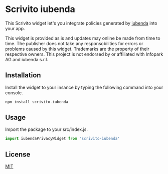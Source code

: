 # Scrivito iubenda

This Scrivito widget let's you integrate policies generated by [iubenda](https://www.iubenda.com) into your app.

This widget is provided as is and updates may online be made from time to time.
The publisher does not take any responsobilities for errors or problems caused by this widget.
Trademarks are the property of their respective owners. This project is not endorsed by or affiliated with Infopark AG and iubenda s.r.l.

## Installation

Install the widget to your insance by typing the following command into your console.

```bash
npm install scrivito-iubenda
```

## Usage

Import the package to your src/index.js.


```javascript
import iubendaPrivacyWidget from 'scrivito-iubenda'
```

## License
[MIT](https://choosealicense.com/licenses/mit/)